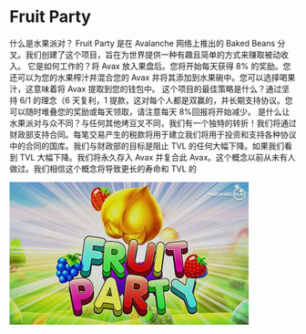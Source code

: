 # Fruit Party

什么是水果派对？ Fruit Party 是在 Avalanche 网络上推出的 Baked Beans 分叉。我们创建了这个项目，旨在为世界提供一种有趣且简单的方式来赚取被动收入。
它是如何工作的？将 Avax 放入果盘后。您将开始每天获得 8% 的奖励。您还可以为您的水果榨汁并混合您的 Avax 并将其添加到水果碗中。您可以选择喝果汁，这意味着将 Avax 提取到您的钱包中。
这个项目的最佳策略是什么？通过坚持 6/1 的理念（6 天复利，1 提款，这对每个人都是双赢的，并长期支持协议。您可以随时堆叠您的奖励或每天领取，请注意每天 8%回报将开始减少。
是什么让水果派对与众不同？与任何其他烤豆叉不同，我们有一个独特的转折！我们将通过财政部支持合同。每笔交易产生的税款将用于建立我们将用于投资和支持各种协议中的合同的国库。我们与财政部的目标是阻止 TVL 的任何大幅下降。如果我们看到 TVL 大幅下降。我们将永久存入 Avax 并复合此 Avax。这个概念以前从未有人做过。我们相信这个概念将导致更长的寿命和 TVL 的

![fruit_party_](fruit_party_.jpg)
